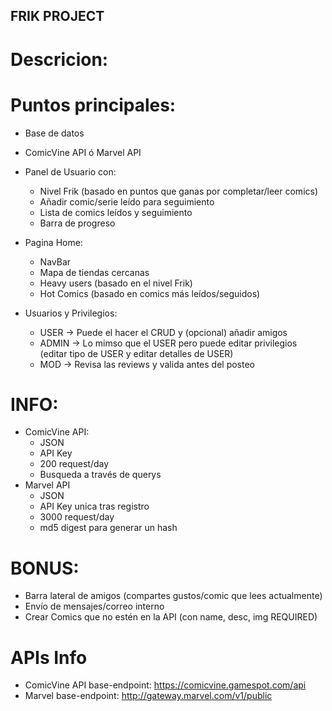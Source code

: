 ## FRIK PROJECT

# Descricion:

# Puntos principales:
- Base de datos 
- ComicVine API ó Marvel API
- Panel de Usuario con: 
    - Nivel Frik (basado en puntos que ganas por completar/leer comics)
    - Añadir comic/serie leído para seguimiento
    - Lista de comics leídos y seguimiento
    - Barra de progreso
- Pagina Home:
    - NavBar
    - Mapa de tiendas cercanas
    - Heavy users (basado en el nivel Frik)
    - Hot Comics (basado en comics más leídos/seguidos)

- Usuarios y Privilegios:
    - USER -> Puede el hacer el CRUD y (opcional) añadir amigos
    - ADMIN -> Lo mimso que el USER pero puede editar privilegios (editar tipo de USER y editar detalles de USER)
    - MOD -> Revisa las reviews y valida antes del posteo

# INFO:
- ComicVine API:
    - JSON
    - API Key
    - 200 request/day
    - Busqueda a través de querys  
- Marvel API
    - JSON
    - API Key unica tras registro
    - 3000 request/day
    - md5 digest para generar un hash

# BONUS:
- Barra lateral de amigos (compartes gustos/comic que lees actualmente)
- Envío de mensajes/correo interno
- Crear Comics que no estén en la API (con name, desc, img REQUIRED)


# APIs Info
- ComicVine API base-endpoint: https://comicvine.gamespot.com/api
- Marvel base-endpoint: http://gateway.marvel.com/v1/public
